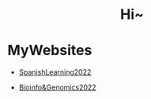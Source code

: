 <h1 align="center">Hi~</h1>

# MyWebsites

- [SpanishLearning2022](https://liu-xnd.github.io/SpanishLearning2022)

- [Bioinfo&Genomics2022](https://github.com/LIU-Xnd/LIU-Xnd.github.io/blob/main/_bioinformatics/notes_bio_gen.md)
